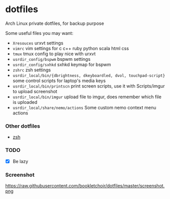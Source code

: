 # dotfiles
Arch Linux private dotfiles, for backup purpose

Some useful files you may want:
- `Xresouces` urxvt settings
- `vimrc` vim settings for c c++ ruby python scala html css
- `tmux` tmux config to play nice with urxvt
- `usrdir_config/bspwm` bspwm settings
- `usrdir_config/sxhkd` sxhkd keymap for bspwm
- `zshrc` zsh settings
- `usrdir_local/bin/{dbrightness, dkeyboardled, dvol, touchpad-script}` some control
  scripts for laptop's media keys
- `usrdir_local/bin/printscn` print screen scripts, use it with Scripts/imgur to upload
  screenshot
- `usrdir_local/bin/imgur` upload file to imgur, does remember which file is uploaded
- `usrdir_local/share/nemo/actions` Some custom nemo context menu actions

### Other dotfiles
- [zsh](https://github.com/bookletchoir/zsh.d)

### TODO
- [x] Be lazy

### Screenshot
https://raw.githubusercontent.com/bookletchoir/dotfiles/master/screenshot.png

